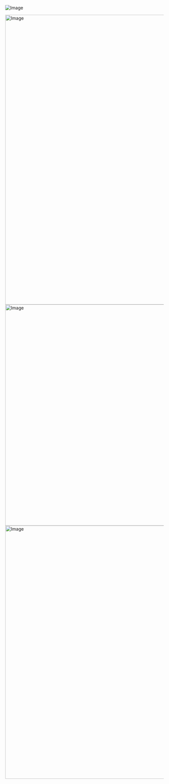 
![Image](https://github.com/user-attachments/assets/3722820d-60e1-4574-8173-80b5440c2a5b)

<img width="1914" height="920" alt="Image" src="https://github.com/user-attachments/assets/514b42c2-37ea-460a-97df-f3028b7e49f4" />

<img width="1913" height="702" alt="Image" src="https://github.com/user-attachments/assets/6c2478fa-6d13-477a-bf9d-3a229a7a5c18" />

<img width="1129" height="804" alt="Image" src="https://github.com/user-attachments/assets/0a707885-4223-46fc-9b92-0659e358019b" />
